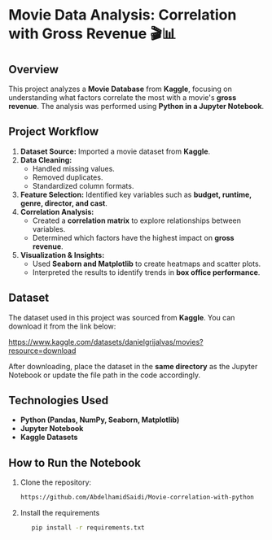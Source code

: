 # Movie Data Analysis: Correlation with Gross Revenue 🎬📊  

## Overview  
This project analyzes a **Movie Database** from **Kaggle**, focusing on understanding what factors correlate the most with a movie's **gross revenue**. The analysis was performed using **Python in a Jupyter Notebook**.  

## Project Workflow  
1. **Dataset Source:** Imported a movie dataset from **Kaggle**.  
2. **Data Cleaning:**  
   - Handled missing values.  
   - Removed duplicates.  
   - Standardized column formats.  
3. **Feature Selection:** Identified key variables such as **budget, runtime, genre, director, and cast**.  
4. **Correlation Analysis:**  
   - Created a **correlation matrix** to explore relationships between variables.  
   - Determined which factors have the highest impact on **gross revenue**.  
5. **Visualization & Insights:**  
   - Used **Seaborn and Matplotlib** to create heatmaps and scatter plots.  
   - Interpreted the results to identify trends in **box office performance**.  

## Dataset  
The dataset used in this project was sourced from **Kaggle**. You can download it from the link below:  

https://www.kaggle.com/datasets/danielgrijalvas/movies?resource=download

After downloading, place the dataset in the **same directory** as the Jupyter Notebook or update the file path in the code accordingly.

## Technologies Used  
- **Python (Pandas, NumPy, Seaborn, Matplotlib)**  
- **Jupyter Notebook**  
- **Kaggle Datasets**  

## How to Run the Notebook  
1. Clone the repository:  
   ```bash
   https://github.com/AbdelhamidSaidi/Movie-correlation-with-python

   ```
2. Install the requirements
   ```bash
      pip install -r requirements.txt
   ```
